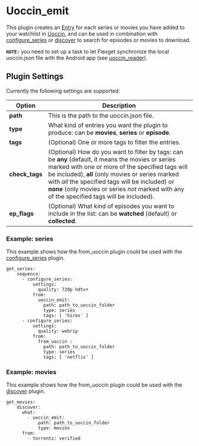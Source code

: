 # Uoccin_emit
This plugin creates an [Entry](/Entry) for each series or movies you have added to your watchlist in [Uoccin](https://play.google.com/store/apps/details?id=net.ggelardi.uoccin), and can be used in combination with [configure_series](/Plugins/configure_series) or [discover](/Plugins/discover) to search for episodes or movies to download.

**`NOTE:`** you need to set up a task to let Flexget synchronize the local uoccin.json file with the Android app (see [uoccin_reader](/uoccin_reader)).  

## Plugin Settings
Currently the following settings are supported:



|  Option  |  Description  |
| --- | --- |
| **path** | This is the path to the uoccin.json file. |
| **type** | What kind of entries you want the plugin to produce: can be **movies**, **series** or **episode**. |
| **tags** | (Optional) One or more tags to filter the entries. |
| **check_tags** | (Optional) How do you want to filter by tags: can be **any** (default, it means the movies or series marked with one or more of the specified tags will be included), **all** (only movies or series marked with *all* the specified tags will be included) or **none** (only movies or series *not* marked with any of the specified tags will be included). |
| **ep_flags** | (Optional) What kind of episodes you want to include in the list: can be **watched** (default) or **collected**. |


### Example: series
This example shows how the from_uoccin plugin could be used with the [configure_series](/Plugins/configure_series) plugin.

```
get_series:
    sequence:
      - configure_series:
          settings:
            quality: 720p hdtv+
          from:
            uoccin_emit:
              path: path_to_uoccin_folder
              type: series
              tags: [ 'hires' ]
      - configure_series:
          settings:
            quality: webrip
          from:
            from_uoccin :
              path: path_to_uoccin_folder
              type: series
              tags: [ 'netflix' ]
```
  

### Example: movies
This example shows how the from_uoccin plugin could be used with the [discover](/Plugins/discover) plugin.

```
get_movies:
    discover:
      what:
        - uoccin_emit:
            path: path_to_uoccin_folder
            type: movies
      from:
        - torrentz: verified
```

  
